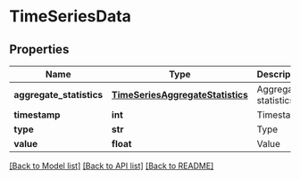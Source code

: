 # TimeSeriesData

## Properties
Name | Type | Description | Notes
------------ | ------------- | ------------- | -------------
**aggregate_statistics** | [**TimeSeriesAggregateStatistics**](TimeSeriesAggregateStatistics.md) | Aggregate statistics | [optional] 
**timestamp** | **int** | Timestamp | 
**type** | **str** | Type | 
**value** | **float** | Value | 

[[Back to Model list]](../README.md#documentation-for-models) [[Back to API list]](../README.md#documentation-for-api-endpoints) [[Back to README]](../README.md)


